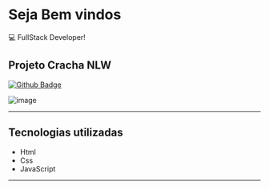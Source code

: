 
# Seja Bem vindos  

 

:computer: FullStack Developer!


 

## Projeto Cracha NLW

[![Github Badge](https://img.shields.io/badge/-Github-000?style=flat-square&logo=Github&logoColor=white&link=LINK_GIT)](LINK_GIT)



![image](https://user-images.githubusercontent.com/72817900/138532537-d66b53c4-ed81-40ab-8f5e-bbfc4658473d.png)

----------------------------------------------------------------------------------

## Tecnologias utilizadas

- Html
- Css
- JavaScript



----------------------------------------------------------------------------------
